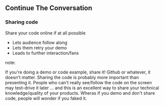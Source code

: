 ## Continue The Conversation

### Sharing code

Share your code online if at all possible

* Lets audience follow along
* Lets them retry your demo
* Leads to further interaction/fans

note:

If you're doing a demo or code example, share it! Github or whatever, it
doesn't matter.  Sharing the code is probably more important than
presenting it.  People who can't really see/follow the code on the screen
may test-drive it later ... and this is an excellent way to share your
technical knowledge/quality of your products.  Wheras if you demo and
don't share code, people will wonder if you faked it.

